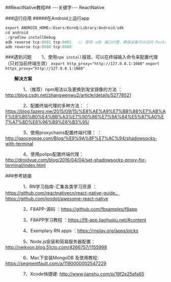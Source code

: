 ##ReactNative教程##
---关键字--- ReactNative

###运行应用
#####在Android上运行app
```java
export ANDROID_HOME=/Users/KoreQ/Library/Android/sdk
cd android
./gradlew installDebug
adb reverse tcp:8081 tcp:8081   // 使用 adb 端口代理，确保设备可以访问 Packager 和 GraphQL server
adb reverse tcp:8080 tcp:8080
```


###遇到问题
&emsp;&emsp;1、使用`npm install`报错，可以在终端输入命令来配置代理（只对当前终端生效）
`export http_proxy="http://127.0.0.1:1080"`
`export https_proxy="http://127.0.0.1:1080"`

&emsp;&emsp;**解决方案**

&emsp;&emsp;&emsp;&emsp;1、（推荐）npm用法以及更换到淘宝镜像的方法
：http://blog.csdn.net/zhangwenwu2/article/details/52778521

&emsp;&emsp;&emsp;&emsp;2、配置终端代理的多种方法：
：https://blog.fazero.me/2015/09/15/%E8%AE%A9%E7%BB%88%E7%AB%AF%E8%B5%B0%E4%BB%A3%E7%90%86%E7%9A%84%E5%87%A0%E7%A7%8D%E6%96%B9%E6%B3%95/

&emsp;&emsp;&emsp;&emsp;3、使用proxychains配置终端代理：
：http://gaocegege.com/Blog/%E9%9A%8F%E7%AC%94/shadowsocks-with-terminal

&emsp;&emsp;&emsp;&emsp;4、使用polipo配置终端代理：http://droidyue.com/blog/2016/04/04/set-shadowsocks-proxy-for-terminal/index.html


###参考链接

&emsp;&emsp;&emsp;&emsp;1、RN学习指南-汇集各类学习资源
：https://github.com/reactnativecn/react-native-guide、https://github.com/jondot/awesome-react-native

&emsp;&emsp;&emsp;&emsp;2、F8APP-源码
：https://github.com/fbsamples/f8app

&emsp;&emsp;&emsp;&emsp;3、F8APP学习教程
：https://f8-app.liaohuqiu.net/#content

&emsp;&emsp;&emsp;&emsp;4、Exemplary RN apps
：https://rnplay.org/apps/picks

&emsp;&emsp;&emsp;&emsp;5、Node.js安装和简易服务器配置：http://neikvon.blog.51cto.com/4266757/1155998

&emsp;&emsp;&emsp;&emsp;6、Mac下安装MongoDB 及使用教程:
https://segmentfault.com/a/1190000002547229

&emsp;&emsp;&emsp;&emsp;7、Xcode快捷键:
http://www.jianshu.com/p/19f2e25afa65
